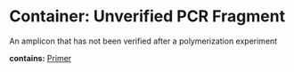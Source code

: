 # Container: Unverified PCR Fragment

An amplicon that has not been verified after a polymerization experiment

  **contains:** <a href='#' onclick='easy_select("Sample Types", "Primer")'>Primer</a>

